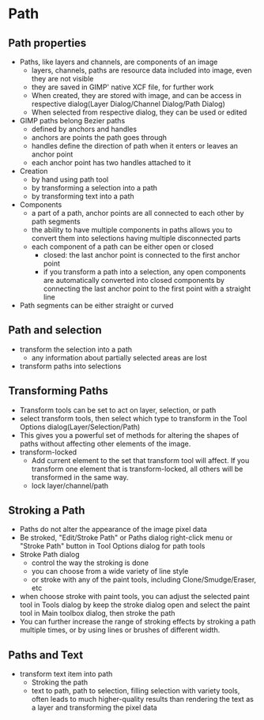 # Path

## Path properties

- Paths, like layers and channels, are components of an image
  - layers, channels, paths are resource data included into image, even they are not visible
  - they are saved in GIMP' native XCF file, for further work
  - When created, they are stored with image, and can be access in respective dialog(Layer Dialog/Channel Dialog/Path Dialog)
  - When selected from respective dialog, they can be used or edited
- GIMP paths belong Bezier paths
  - defined by anchors and handles
  - anchors are points the path goes through
  - handles define the direction of path when it enters or leaves an anchor point
  - each anchor point has two handles attached to it
- Creation
  - by hand using path tool
  - by transforming a selection into a path
  - by transforming text into a path
- Components
  - a part of a path, anchor points are all connected to each other by path segments
  - the ability to have multiple components in paths allows you to convert them into selections having multiple disconnected parts
  - each component of a path can be either open or closed
    - closed: the last anchor point is connected to the first anchor point
    - if you transform a path into a selection, any open components are automatically converted into closed components by connecting the last anchor point to the first point with a straight line
- Path segments can be either straight or curved

## Path and selection

- transform the selection into a path
  - any information about partially selected areas are lost
- transform paths into selections

## Transforming Paths

- Transform tools can be set to act on layer, selection, or path
- select transform tools, then select which type to transform in the Tool Options dialog(Layer/Selection/Path)
- This gives you a powerful set of methods for altering the shapes of paths without affecting other elements of the image.
- transform-locked
  - Add current element to the set that transform tool will affect. If you transform one element that is transform-locked, all others will be transformed in the same way.
  - lock layer/channel/path

## Stroking a Path

- Paths do not alter the appearance of the image pixel data
- Be stroked, "Edit/Stroke Path" or Paths dialog right-click menu or "Stroke Path" button in Tool Options dialog for path tools
- Stroke Path dialog
  - control the way the stroking is done
  - you can choose from a wide variety of line style
  - or stroke with any of the paint tools, including Clone/Smudge/Eraser, etc
- when choose stroke with paint tools, you can adjust the selected paint tool in Tools dialog by keep the stroke dialog open and select the paint tool in Main toolbox dialog, then stroke the path
- You can further increase the range of stroking effects by stroking a path multiple times, or by using lines or brushes of different width.

## Paths and Text

- transform text item into path
  - Stroking the path
  - text to path, path to selection, filling selection with variety tools, often leads to much higher-quality results than rendering the text as a layer and transforming the pixel data
